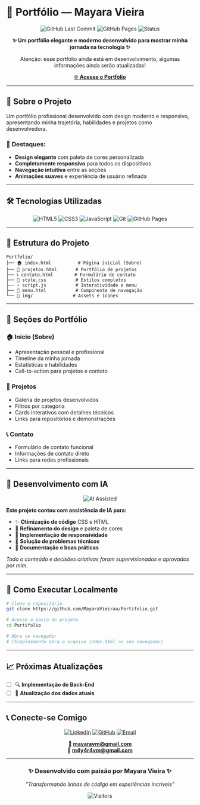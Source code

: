 # 🌟 Portfólio — Mayara Vieira

<div align="center">

![GitHub Last Commit](https://img.shields.io/github/last-commit/MayaraVieiraa/Portifolio?style=for-the-badge&color=ED8B00)
![GitHub Pages](https://img.shields.io/badge/GitHub%20Pages-Live-success?style=for-the-badge&logo=github&color=ED8B00)
![Status](https://img.shields.io/badge/Status-Online-brightgreen?style=for-the-badge)

**✨ Um portfólio elegante e moderno desenvolvido para mostrar minha jornada na tecnologia ✨**
<p> 
Atenção: esse portfólio ainda está em desenvolvimento, algumas informações ainda serão atualizadas!

[🌐 **Acesse o Portfólio**](https://mayaravieiraa.github.io/Portifolio/)

</div>

---

## 🎯 Sobre o Projeto

Um portfólio profissional desenvolvido com design moderno e responsivo, apresentando minha trajetória, habilidades e projetos como desenvolvedora.

### 🚀 **Destaques:**
- **Design elegante** com paleta de cores personalizada
- **Completamente responsivo** para todos os dispositivos
- **Navegação intuitiva** entre as seções
- **Animações suaves** e experiência de usuário refinada

---

## 🛠️ Tecnologias Utilizadas

<div align="center">

![HTML5](https://img.shields.io/badge/HTML5-E34F26?style=for-the-badge&logo=html5&logoColor=white)
![CSS3](https://img.shields.io/badge/CSS3-1572B6?style=for-the-badge&logo=css3&logoColor=white)
![JavaScript](https://img.shields.io/badge/JavaScript-F7DF1E?style=for-the-badge&logo=javascript&logoColor=black)
![Git](https://img.shields.io/badge/Git-F05032?style=for-the-badge&logo=git&logoColor=white)
![GitHub Pages](https://img.shields.io/badge/GitHub%20Pages-222222?style=for-the-badge&logo=githubpages&logoColor=white)

</div>

---

## 📁 Estrutura do Projeto

```
Portfolio/
├── 🏠 index.html          # Página inicial (Sobre)
├── 💼 projetos.html       # Portfólio de projetos
├── 📞 contato.html        # Formulário de contato
├── 🎨 style.css           # Estilos completos
├── ⚡ script.js           # Interatividade e menu
├── 🧭 menu.html           # Componente de navegação
└── 📁 img/               # Assets e ícones
```

---

## 🎨 Seções do Portfólio

### 🏠 **Início (Sobre)**
- Apresentação pessoal e profissional
- Timeline da minha jornada
- Estatísticas e habilidades
- Call-to-action para projetos e contato

### 💼 **Projetos**
- Galeria de projetos desenvolvidos
- Filtros por categoria
- Cards interativos com detalhes técnicos
- Links para repositórios e demonstrações

### 📞 **Contato**
- Formulário de contato funcional
- Informações de contato direto
- Links para redes profissionais

---

## 🤖 Desenvolvimento com IA

<div align="center">

![AI Assisted](https://img.shields.io/badge/AI-Assisted_Development-8A2BE2?style=for-the-badge&logo=openai&logoColor=white)

</div>

**Este projeto contou com assistência de IA para:**
- ✨ **Otimização de código** CSS e HTML
- 🎨 **Refinamento do design** e paleta de cores
- 📱 **Implementação de responsividade**
- 🔧 **Solução de problemas técnicos**
- 📝 **Documentação e boas práticas**

*Todo o conteúdo e decisões criativas foram supervisionados e aprovados por mim.*

---

## 🚀 Como Executar Localmente

```bash
# Clone o repositório
git clone https://github.com/MayaraVieiraa/Portifolio.git

# Acesse a pasta do projeto
cd Portifolio

# Abra no navegador
# (Simplesmente abra o arquivo index.html no seu navegador)
```

---

## 📈 Próximas Atualizações

- [ ] 🔍 **Implementação do Back-End**
- [ ] 📱 **Atualização dos dados atuais**

---

## 📞 Conecte-se Comigo

<div align="center">

[![LinkedIn](https://img.shields.io/badge/LinkedIn-0077B5?style=for-the-badge&logo=linkedin&logoColor=white)](https://www.linkedin.com/in/mayara-vieira-00259926b/)
[![GitHub](https://img.shields.io/badge/GitHub-181717?style=for-the-badge&logo=github&logoColor=white)](https://github.com/MayaraVieiraa)
[![Email](https://img.shields.io/badge/Email-D14836?style=for-the-badge&logo=gmail&logoColor=white)](mailto:mayaravm@gmail.com)

**📧 mayaravm@gmail.com**  
**📧 m4y4r4vm@gmail.com**

</div>

---

<div align="center">

### ✨ Desenvolvido com paixão por **Mayara Vieira** ✨

*"Transformando linhas de código em experiências incríveis"*

![Visitors](https://api.visitorbadge.io/api/visitors?path=MayaraVieiraa%2FPortifolio&label=Visitors&labelColor=%23ED8B00&countColor=%23130606&style=flat)

</div>
